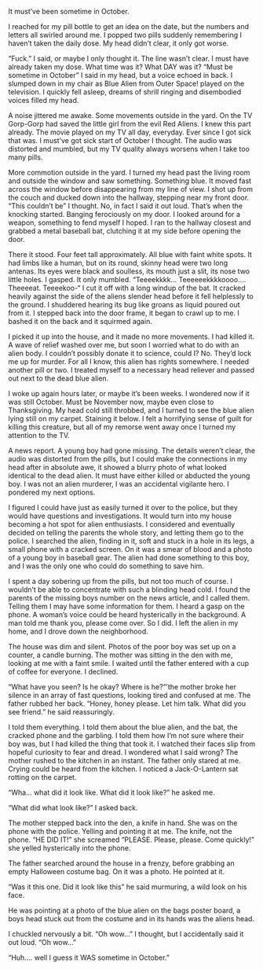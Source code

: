 It must’ve been sometime in October. 

I reached for my pill bottle to get an idea on the date, but the numbers and letters all swirled around me. I popped two pills suddenly remembering I haven’t taken the daily dose. My head didn’t clear, it only got worse. 

“Fuck.” I said, or maybe I only thought it. The line wasn’t clear. I must have already taken my dose. What time was it? What DAY was it? “Must be sometime in October” I said in my head, but a voice echoed in back.  I slumped down in my chair as Blue Alien from Outer Space! played on the television. I quickly fell asleep, dreams of shrill ringing and disembodied voices filled my head. 

A noise jittered me awake. Some movements outside in the yard. On the TV Gorp-Gorp had saved the little girl from the evil Red Aliens. I knew this part already. The movie played on my TV all day, everyday. Ever since I got sick that was. I must’ve got sick start of October I thought. The audio was distorted and mumbled, but my TV quality always worsens when I take too many pills. 

More commotion outside in the yard. I turned my head past the living room and outside the window and saw something. Something blue. It moved fast across the window before disappearing from my line of view. I shot up from the couch and ducked down into the hallway, stepping near my front door. “This couldn’t be” I thought. No, in fact I said it out loud. That’s when the knocking started. Banging ferociously on my door. I looked around for a weapon, something to fend myself I hoped. I ran to the hallway closest and grabbed a metal baseball bat, clutching it at my side before opening the door. 

There it stood. Four feet tall approximately. All blue with faint white spots. It had limbs like a human, but on its round, skinny head were two long antenas. Its eyes were black and soulless, its mouth just a slit, its nose two little holes. I gasped. It only mumbled. “Teeeekkkk… Teeeeeekkkkoooo…. Theeeeat. Teeeekoo-“ I cut it off with a long windup of the bat. It cracked heavily against the side of the aliens slender head before it fell helplessly to the ground. I shuddered hearing its bug like groans as liquid poured out from it. I stepped back into the door frame, it began to crawl up to me. I bashed it on the back and it squirmed again. 

I picked it up into the house, and it made no more movements. I had killed it. A wave of relief washed over me, but soon I worried what to do with an alien body. I couldn’t possibly donate it to science, could I? No. They’d lock me up for murder. For all I know, this alien has rights somewhere. I needed another pill or two. I treated myself to a necessary head reliever and passed out next to the dead blue alien. 

I woke up again hours later, or maybe it’s been weeks. I wondered now if it was still October. Must be November now, maybe even close to Thanksgiving. My head cold still throbbed, and I turned to see the blue alien lying still on my carpet. Staining it below. I felt a horrifying sense of guilt for killing this creature, but all of my remorse went away once I turned my attention to the TV. 

A news report. A young boy had gone missing. The details weren’t clear, the audio was distorted from the pills, but I could make the connections in my head after in absolute awe, it showed a blurry photo of what looked identical to the dead alien. It must have either killed or abducted the young boy. I was not an alien murderer, I was an accidental vigilante hero. I pondered my next options. 

I figured I could have just as easily turned it over to the police, but they would have questions and investigations. It would turn into my house becoming a hot spot for alien enthusiasts. I considered and eventually decided on telling the parents the whole story, and letting them go to the police. I searched the alien, finding in it, soft and stuck in a hole in its legs, a small phone with a cracked screen. On it was a smear of blood and a photo of a young boy in baseball gear. The alien had done something to this boy, and I was the only one who could do something to save him. 

I spent a day sobering up from the pills, but not too much of course. I wouldn’t be able to concentrate with such a blinding head cold. I found the parents of the missing boys number on the news article, and I called them. Telling them I may have some information for them. I heard a gasp on the phone. A woman’s voice could be heard hysterically in the background. A man told me thank you, please come over. So I did. I left the alien in my home, and I drove down the neighborhood.

The house was dim and silent. Photos of the poor boy was set up on a counter, a candle burning. The mother was sitting in the den with me, looking at me with a faint smile. I waited until the father entered with a cup of coffee for everyone. I declined. 

“What have you seen? Is he okay? Where is he?”’the mother broke her silence in an array of fast questions, looking tired and confused at me. The father rubbed her back. “Honey, honey please. Let him talk. What did you see friend.” he said reassuringly. 

I told them everything. I told them about the blue alien, and the bat, the cracked phone and the garbling. I told them how I’m not sure where their boy was, but I had killed the thing that took it. I watched their faces slip from hopeful curiosity to fear and dread. I wondered what I said wrong? The mother rushed to the kitchen in an instant. The father only stared at me. Crying could be heard from the kitchen. I noticed a Jack-O-Lantern sat rotting on the carpet. 

“Wha… what did it look like. What did it look like?” he asked me.

“What did what look like?” I asked back. 

The mother stepped back into the den, a knife in hand. She was on the phone with the police. Yelling and pointing it at me. The knife, not the phone. “HE DID IT!” she screamed “PLEASE. Please, please. Come quickly!” she yelled hysterically into the phone. 

The father searched around the house in a frenzy, before grabbing an empty Halloween costume bag. On it was a photo. He pointed at it.

“Was it this one. Did it look like this” he said murmuring, a wild look on his face. 

He was pointing at a photo of the blue alien on the bags poster board, a boys head stuck out from the costume and in its hands was the aliens head. 

I chuckled nervously a bit. “Oh wow…” I thought, but I accidentally said it out loud. “Oh wow…”

“Huh…. well I guess it WAS sometime in October.” 